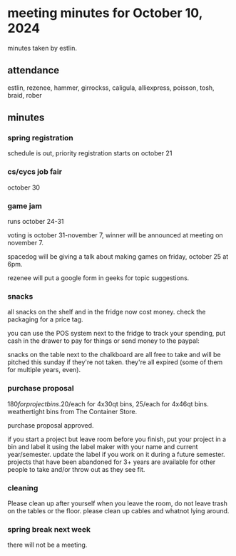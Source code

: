 # meeting minutes for October 10, 2024
minutes taken by estlin.

## attendance
estlin, rezenee, hammer, girrockss, caligula, alliexpress, poisson, tosh, braid, rober

## minutes

### spring registration
schedule is out, priority registration starts on october 21

### cs/cycs job fair
october 30

### game jam
runs october 24-31

voting is october 31-november 7, winner will be announced at meeting on november 7. 

spacedog will be giving a talk about making games on friday, october 25 at 6pm. 

rezenee will put a google form in geeks for topic suggestions. 

### snacks
all snacks on the shelf and in the fridge now cost money. check the packaging for a price tag. 

you can use the POS system next to the fridge to track your spending, put cash in the drawer to pay for things or send money to the paypal: 

snacks on the table next to the chalkboard are all free to take and will be pitched this sunday if they're not taken. they're all expired (some of them for multiple years, even). 

### purchase proposal
$180 for project bins. 20$/each for 4x30qt bins, $25$/each for 4x46qt bins. weathertight bins from The Container Store. 

purchase proposal approved. 

if you start a project but leave room before you finish, put your project in a bin and label it using the label maker with your name and current year/semester. update the label if you work on it during a future semester. projects that have been abandoned for 3+ years are available for other people to take and/or throw out as they see fit. 

### cleaning
Please clean up after yourself when you leave the room, do not leave trash on the tables or the floor. please clean up cables and whatnot lying around. 

### spring break next week
there will not be a meeting. 
